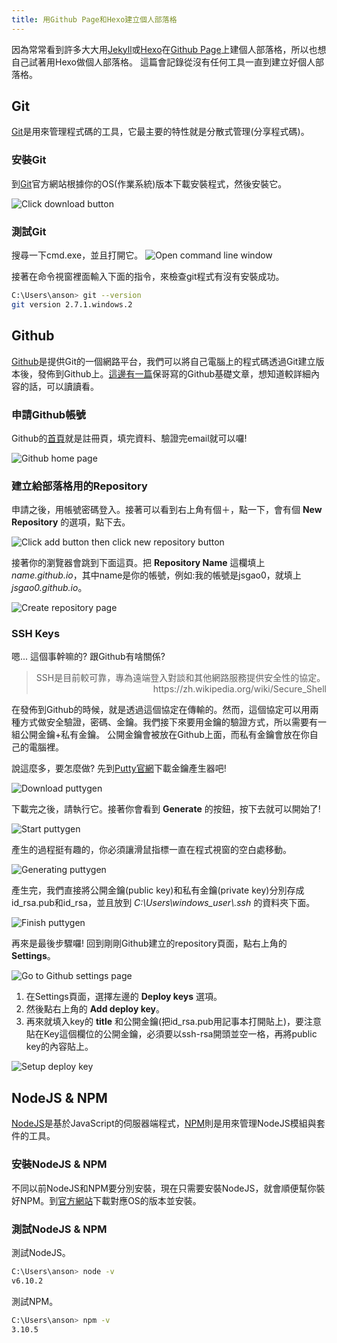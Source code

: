 ```yaml
---
title: 用Github Page和Hexo建立個人部落格
---
```

因為常常看到許多大大用[Jekyll](https://jekyllrb.com/)或[Hexo](https://hexo.io/)在[Github Page](https://pages.github.com/)上建個人部落格，所以也想自己試著用Hexo做個人部落格。
這篇會記錄從沒有任何工具一直到建立好個人部落格。


## Git
[Git](https://git-scm.com/)是用來管理程式碼的工具，它最主要的特性就是分散式管理(分享程式碼)。

### 安裝Git
到[Git](https://git-scm.com/)官方網站根據你的OS(作業系統)版本下載安裝程式，然後安裝它。

![Click download button](/images/build-person-blog-using-githubpage-and-hexo-git-download.png)

### 測試Git
搜尋一下cmd.exe，並且打開它。
![Open command line window](/images/build-person-blog-using-githubpage-and-hexo-open-command-line-window.png)

接著在命令視窗裡面輸入下面的指令，來檢查git程式有沒有安裝成功。
``` bash
C:\Users\anson> git --version
git version 2.7.1.windows.2

```

## Github
[Github](https://github.com/)是提供Git的一個網路平台，我們可以將自己電腦上的程式碼透過Git建立版本後，發佈到Github上。[這邊有一篇](http://www.ithome.com.tw/news/95283)保哥寫的Github基礎文章，想知道較詳細內容的話，可以讀讀看。

### 申請Github帳號
Github的[首頁](https://github.com/)就是註冊頁，填完資料、驗證完email就可以囉!

![Github home page](/images/build-person-blog-using-githubpage-and-hexo-register-github.png)

### 建立給部落格用的Repository
申請之後，用帳號密碼登入。接著可以看到右上角有個＋，點一下，會有個 **New Repository** 的選項，點下去。

![Click add button then click new repository button](/images/build-person-blog-using-githubpage-and-hexo-create-new-github-repository.png)

接著你的瀏覽器會跳到下面這頁。把 **Repository Name** 這欄填上*name.github.io*，其中name是你的帳號，例如:我的帳號是jsgao0，就填上*jsgao0.github.io*。 

![Create repository page](/images/build-person-blog-using-githubpage-and-hexo-create-new-github-repository-page.png)

### SSH Keys
嗯... 這個事幹嘛的? 跟Github有啥關係?

<blockquote>
  SSH是目前較可靠，專為遠端登入對談和其他網路服務提供安全性的協定。
  <footer style="text-align: right;">https://zh.wikipedia.org/wiki/Secure_Shell</footer>
</blockquote>

在發佈到Github的時候，就是透過這個協定在傳輸的。然而，這個協定可以用兩種方式做安全驗證，密碼、金鑰。我們接下來要用金鑰的驗證方式，所以需要有一組公開金鑰+私有金鑰。 公開金鑰會被放在Github上面，而私有金鑰會放在你自己的電腦裡。

說這麼多，要怎麼做? 先到[Putty官網](http://www.chiark.greenend.org.uk/~sgtatham/putty/latest.html)下載金鑰產生器吧!

![Download puttygen](/images/build-person-blog-using-githubpage-and-hexo-download-puttygen.png)

下載完之後，請執行它。接著你會看到 **Generate** 的按鈕，按下去就可以開始了!

![Start puttygen](/images/build-person-blog-using-githubpage-and-hexo-start-puttygen.png)

產生的過程挺有趣的，你必須讓滑鼠指標一直在程式視窗的空白處移動。

![Generating puttygen](/images/build-person-blog-using-githubpage-and-hexo-generating-puttygen.png)

產生完，我們直接將公開金鑰(public key)和私有金鑰(private key)分別存成id_rsa.pub和id_rsa，並且放到 *C:\Users\windows_user\\.ssh* 的資料夾下面。

![Finish puttygen](/images/build-person-blog-using-githubpage-and-hexo-finish-puttygen.png)

再來是最後步驟囉! 回到剛剛Github建立的repository頁面，點右上角的 **Settings**。

![Go to Github settings page](/images/build-person-blog-using-githubpage-and-hexo-github-settings-page.png)

1. 在Settings頁面，選擇左邊的 **Deploy keys** 選項。
2. 然後點右上角的 **Add deploy key**。
3. 再來就填入key的 **title** 和公開金鑰(把id_rsa.pub用記事本打開貼上)，要注意貼在Key這個欄位的公開金鑰，必須要以ssh-rsa開頭並空一格，再將public key的內容貼上。

![Setup deploy key](/images/build-person-blog-using-githubpage-and-hexo-github-setup-deploy-key.png)

## NodeJS & NPM
[NodeJS](https://nodejs.org/en/)是基於JavaScript的伺服器端程式，[NPM](https://www.npmjs.com/)則是用來管理NodeJS模組與套件的工具。

### 安裝NodeJS & NPM
不同以前NodeJS和NPM要分別安裝，現在只需要安裝NodeJS，就會順便幫你裝好NPM。到[官方網站](https://nodejs.org/en/download/)下載對應OS的版本並安裝。

### 測試NodeJS & NPM
測試NodeJS。
``` bash
C:\Users\anson> node -v
v6.10.2

```
測試NPM。
``` bash
C:\Users\anson> npm -v
3.10.5

```